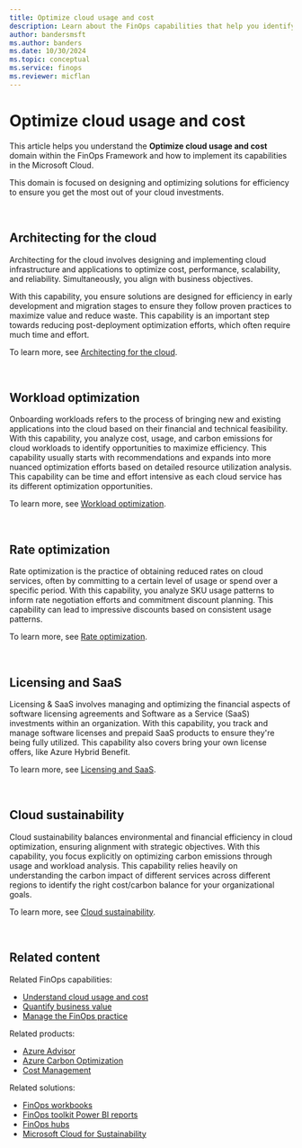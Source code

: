 ```yaml
---
title: Optimize cloud usage and cost
description: Learn about the FinOps capabilities that help you identify and implement the right mix of pricing models, services, and resources needed to meet business demands.
author: bandersmsft
ms.author: banders
ms.date: 10/30/2024
ms.topic: conceptual
ms.service: finops
ms.reviewer: micflan
---
```


<!-- markdownlint-disable-next-line MD025 -->
# Optimize cloud usage and cost

This article helps you understand the **Optimize cloud usage and cost** domain within the FinOps Framework and how to implement its capabilities in the Microsoft Cloud.

This domain is focused on designing and optimizing solutions for efficiency to ensure you get the most out of your cloud investments.

<br>

## Architecting for the cloud

Architecting for the cloud involves designing and implementing cloud infrastructure and applications to optimize cost, performance, scalability, and reliability. Simultaneously, you align with business objectives.

With this capability, you ensure solutions are designed for efficiency in early development and migration stages to ensure they follow proven practices to maximize value and reduce waste. This capability is an important step towards reducing post-deployment optimization efforts, which often require much time and effort.

To learn more, see [Architecting for the cloud](./architecting.md).

<br>

## Workload optimization

Onboarding workloads refers to the process of bringing new and existing applications into the cloud based on their financial and technical feasibility. With this capability, you analyze cost, usage, and carbon emissions for cloud workloads to identify opportunities to maximize efficiency. This capability usually starts with recommendations and expands into more nuanced optimization efforts based on detailed resource utilization analysis. This capability can be time and effort intensive as each cloud service has its different optimization opportunities.

To learn more, see [Workload optimization](./workloads.md).

<br>

## Rate optimization

Rate optimization is the practice of obtaining reduced rates on cloud services, often by committing to a certain level of usage or spend over a specific period. With this capability, you analyze SKU usage patterns to inform rate negotiation efforts and commitment discount planning. This capability can lead to impressive discounts based on consistent usage patterns.

To learn more, see [Rate optimization](./rates.md).

<br>

## Licensing and SaaS

Licensing & SaaS involves managing and optimizing the financial aspects of software licensing agreements and Software as a Service (SaaS) investments within an organization. With this capability, you track and manage software licenses and prepaid SaaS products to ensure they're being fully utilized. This capability also covers bring your own license offers, like Azure Hybrid Benefit.

To learn more, see [Licensing and SaaS](./licensing.md).

<br>

## Cloud sustainability

Cloud sustainability balances environmental and financial efficiency in cloud optimization, ensuring alignment with strategic objectives. With this capability, you focus explicitly on optimizing carbon emissions through usage and workload analysis. This capability relies heavily on understanding the carbon impact of different services across different regions to identify the right cost/carbon balance for your organizational goals.

To learn more, see [Cloud sustainability](./sustainability.md).

<br>

## Related content

Related FinOps capabilities:

- [Understand cloud usage and cost](../understand/understand-cloud-usage-cost.md)
- [Quantify business value](../quantify/quantify-business-value.md)
- [Manage the FinOps practice](../manage/manage-finops.md)

Related products:

- [Azure Advisor](/azure/advisor/)
- [Azure Carbon Optimization](/azure/carbon-optimization)
- [Cost Management](/azure/cost-management-billing/costs/)

Related solutions:

- [FinOps workbooks](../../toolkit/workbooks/finops-workbooks-overview.md)
- [FinOps toolkit Power BI reports](../../toolkit/power-bi/reports.md)
- [FinOps hubs](../../toolkit/hubs/finops-hubs-overview.md)
- [Microsoft Cloud for Sustainability](https://www.microsoft.com/sustainability/cloud)

<br>
